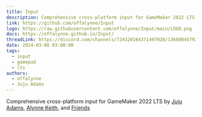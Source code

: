 ```yaml
---
title: Input
description: Comprehensive cross-platform input for GameMaker 2022 LTS
link: https://github.com/offalynne/Input
logo: https://raw.githubusercontent.com/offalynne/Input/main/LOGO.png
docs: https://offalynne.github.io/Input/
threadLink: https://discord.com/channels/724320164371497020/1366084579219214365
date: 2024-03-08 03:00:00
tags:
  - input
  - gamepad
  - lts
authors:
  - offalynne
  - Juju Adams
---
```


Comprehensive cross-platform input for GameMaker 2022 LTS by <a href="https://www.jujuadams.com/" target="_blank">Juju Adams</a>, <a href="https://offalynne.neocities.org/">Alynne Keith</a>, and <a href="https://offalynne.github.io/Input/#/6.0/Credits">Friends</a>
